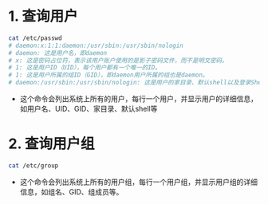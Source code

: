 # 1. 查询用户
```sh
cat /etc/passwd
# daemon:x:1:1:daemon:/usr/sbin:/usr/sbin/nologin
# daemon: 这是用户名，即daemon
# x: 这是密码占位符，表示该用户账户使用的是影子密码文件，而不是明文密码。
# 1: 这是用户ID（UID），每个用户都有一个唯一的ID。
# 1: 这是用户所属的组ID（GID），即daemon用户所属的组也是daemon。
# daemon:/usr/sbin:/usr/sbin/nologin: 这是用户的家目录、默认shell以及登录Shell的信息。
```
* 这个命令会列出系统上所有的用户，每行一个用户，并显示用户的详细信息，如用户名、UID、GID、家目录、默认shell等

# 2. 查询用户组
```sh
cat /etc/group
```
* 这个命令会列出系统上所有的用户组，每行一个用户组，并显示用户组的详细信息，如组名、GID、组成员等。